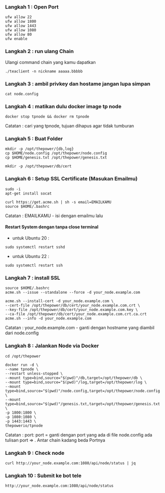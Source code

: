 
### Langkah 1 : Open Port

```
ufw allow 22
ufw allow 1800
ufw allow 1443
ufw allow 1080
ufw allow 80
ufw enable
```

### Langkah 2 : run ulang Chain
Ulangi command chain yang kamu dapatkan
```
./teaclient -n nickname aaaaa.bbbbb
```

### Langkah 3 : ambil privkey dan hostame jangan lupa simpan
```
cat node.config
```

### Langkah 4 : matikan dulu docker image tp node
```
docker stop tpnode && docker rm tpnode
```

Catatan : cari <CONTAINER ID> yang tpnode, tujuan dihapus agar tidak tumburan

### Langkah 5 : Buat Folder

```
mkdir -p /opt/thepower/{db,log}
cp $HOME/node.config /opt/thepower/node.config
cp $HOME/genesis.txt /opt/thepower/genesis.txt
```

```
mkdir -p /opt/thepower/db/cert
```

### Langkah 6 : Setup SSL Certificate (Masukan Emailmu)

```
sudo -i
apt-get install socat
```
```
curl https://get.acme.sh | sh -s email=EMAILKAMU
source $HOME/.bashrc
```

Catatan : EMAILKAMU - isi dengan emailmu lalu

#### Restart System dengan tanpa close terminal

- untuk Ubuntu 20 :

```sudo systemctl restart sshd```

- untuk Ubuntu 22 :

```sudo systemctl restart ssh```

  
### Langkah 7 : install SSL

```
source $HOME/.bashrc
acme.sh --issue --standalone --force -d your_node.example.com
```

```
acme.sh --install-cert -d your_node.example.com \
--cert-file /opt/thepower/db/cert/your_node.example.com.crt \
--key-file /opt/thepower/db/cert/your_node.example.com.key \
--ca-file /opt/thepower/db/cert/your_node.example.com.crt.ca.crt
acme.sh --info -d your_node.example.com
```

Catatan : your_node.example.com - ganti dengan hostname yang diambil dari node.config

### Langkah 8 : Jalankan Node via Docker
```
cd /opt/thepower
```

```
docker run -d \
--name tpnode \
--restart unless-stopped \
--mount type=bind,source="$(pwd)"/db,target=/opt/thepower/db \
--mount type=bind,source="$(pwd)"/log,target=/opt/thepower/log \
--mount type=bind,source="$(pwd)"/node.config,target=/opt/thepower/node.config \
--mount type=bind,source="$(pwd)"/genesis.txt,target=/opt/thepower/genesis.txt \
-p 1800:1800 \
-p 1080:1080 \
-p 1443:1443 \
thepowerio/tpnode
```

Catatan : port: port = ganti dengan port yang ada di file node.config ada tulisan port => . Antar chain kadang beda Portnya

### Langkah 9 : Check node

```
curl http://your_node.example.com:1080/api/node/status | jq
```

### Langkah 10 : Submit ke bot tele

```
http://your_node.example.com:1080/api/node/status
```

